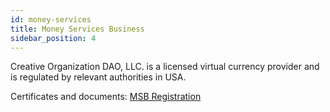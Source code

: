 ```yaml
---
id: money-services
title: Money Services Business
sidebar_position: 4
---
```


Creative Organization DAO, LLC. is a licensed virtual currency provider and is regulated by relevant authorities in USA. 

Certificates and documents: [MSB Registration](https://creativeplatform.xyz/img/docs/msb_registration.pdf)

